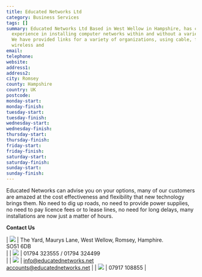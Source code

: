 ```yaml
---
title: Educated Networks Ltd
category: Business Services
tags: []
summary: Educated Networks Ltd Based in West Wellow in Hampshire, has considerable
  experience in installing computer networks within and without a variety of buildings.
  We have provided links for a variety of organizations, using cable, fibre optics,
  wireless and
email: 
telephone: 
website: 
address1: 
address2: 
city: Romsey
county: Hampshire
country: UK
postcode: 
monday-start: 
monday-finish: 
tuesday-start: 
tuesday-finish: 
wednesday-start: 
wednesday-finish: 
thursday-start: 
thursday-finish: 
friday-start: 
friday-finish: 
saturday-start: 
saturday-finish: 
sunday-start: 
sunday-finish: 
---
```

Educated Networks can advise you on your options, many of our customers are amazed at the cost effectiveness and flexibility that new technology brings them. No need to dig up roads, no need to provide power supplies, no need to pay licence fees or to lease lines, no need for long delays, many installations are now just a matter of hours.

**Contact Us**

| ![](http://www.educatednetworks.net/siteimages/home.jpg) | The Yard, Maurys Lane, West Wellow, Romsey, Hamphire.   
SO51 6DB  
 |
| ![](http://www.educatednetworks.net/siteimages/phone.jpg) | 01794 323555 / 01794 324499  
 |
| ![](http://www.educatednetworks.net/siteimages/email.jpg) | [info@educatednetworks.net](mailto:info@educatednetworks.net)   
 [accounts@educatednetworks.net](mailto:accounts@educatednetworks.net) |
| ![](http://www.educatednetworks.net/siteimages/images.jpg) | 07917 108855 |

